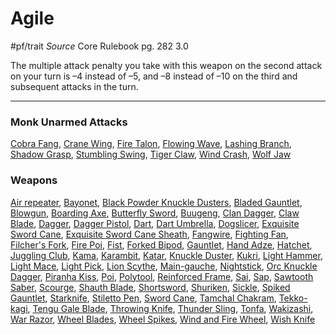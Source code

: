 # Agile
#pf/trait 
*Source* Core Rulebook pg. 282 3.0

The multiple attack penalty you take with this weapon on the second attack on your turn is –4 instead of –5, and –8 instead of –10 on the third and subsequent attacks in the turn.

---

### Monk Unarmed Attacks
[Cobra Fang](Cobra%20Fang), [Crane Wing](Crane%20Wing), [Fire Talon](Fire%20Talon), [Flowing Wave](Flowing%20Wave), [Lashing Branch](Lashing%20Branch), [Shadow Grasp](Shadow%20Grasp), [Stumbling Swing](Stumbling%20Swing), [Tiger Claw](Tiger%20Claw), [Wind Crash](Wind%20Crash), [Wolf Jaw](Wolf%20Jaw)

### Weapons
[Air repeater](Air%20repeater), [Bayonet](Bayonet), [Black Powder Knuckle Dusters](Black%20Powder%20Knuckle%20Dusters), [Bladed Gauntlet](Bladed%20Gauntlet), [Blowgun](Blowgun), [Boarding Axe](Boarding%20Axe), [Butterfly Sword](Butterfly%20Sword), [Buugeng](Buugeng), [Clan Dagger](Clan%20Dagger), [Claw Blade](Claw%20Blade), [Dagger](Dagger), [Dagger Pistol](Dagger%20Pistol), [Dart](Dart), [Dart Umbrella](Dart%20Umbrella), [Dogslicer](Dogslicer), [Exquisite Sword Cane](Exquisite%20Sword%20Cane), [Exquisite Sword Cane Sheath](Exquisite%20Sword%20Cane%20Sheath), [Fangwire](Fangwire), [Fighting Fan](Fighting%20Fan), [Filcher's Fork](Filcher's%20Fork), [Fire Poi](Fire%20Poi), [Fist](Fist), [Forked Bipod](Forked%20Bipod), [Gauntlet](Gauntlet), [Hand Adze](Hand%20Adze), [Hatchet](Hatchet), [Juggling Club](Juggling%20Club), [Kama](Kama), [Karambit](Karambit), [Katar](Katar), [Knuckle Duster](Knuckle%20Duster), [Kukri](Kukri), [Light Hammer](Light%20Hammer), [Light Mace](Light%20Mace), [Light Pick](Light%20Pick), [Lion Scythe](Lion%20Scythe), [Main-gauche](Main-gauche), [Nightstick](Nightstick), [Orc Knuckle Dagger](Orc%20Knuckle%20Dagger), [Piranha Kiss](Piranha%20Kiss), [Poi](Poi), [Polytool](Polytool), [Reinforced Frame](Reinforced%20Frame), [Sai](Sai), [Sap](Sap), [Sawtooth Saber](Sawtooth%20Saber), [Scourge](Scourge), [Shauth Blade](Shauth%20Blade), [Shortsword](Shortsword), [Shuriken](Shuriken), [Sickle](Sickle), [Spiked Gauntlet](Spiked%20Gauntlet), [Starknife](Starknife), [Stiletto Pen](Stiletto%20Pen), [Sword Cane](Sword%20Cane), [Tamchal Chakram](Tamchal%20Chakram), [Tekko-kagi](Tekko-kagi), [Tengu Gale Blade](Tengu%20Gale%20Blade), [Throwing Knife](Throwing%20Knife), [Thunder Sling](Thunder%20Sling), [Tonfa](Tonfa), [Wakizashi](Wakizashi), [War Razor](War%20Razor), [Wheel Blades](Wheel%20Blades), [Wheel Spikes](Wheel%20Spikes), [Wind and Fire Wheel](Wind%20and%20Fire%20Wheel), [Wish Knife](Wish%20Knife)